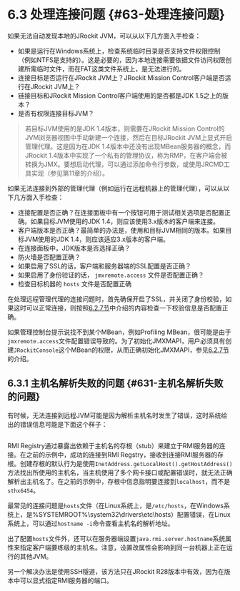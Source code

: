 # 6.3 处理连接问题 {#63-处理连接问题}

如果无法自动发现本地的JRockit JVM，可以从以下几方面入手检查：

* 如果是运行在Windows系统上，检查系统临时目录是否支持文件权限控制（例如NTFS是支持的）。这是必要的，因为本地连接需要依据文件访问权限创建所需临时文件，而在FAT这类文件系统上，是无法进行的。
* 连接目标是否运行在JRockit JVM上？JRockit Mission Control客户端是否运行在JRockit JVM上？
* 链接目标和JRockit Mission Control客户端使用的是否都是JDK 1.5之上的版本？
* 是否有权限连接目标JVM？

> 若目标JVM使用的是JDK 1.4版本，则需要在JRockit Mission Control的JVM浏览器视图中手动新建一个连接，然后在目标JRockit JVM上显式开启管理代理。这是因为在JDK 1.4版本中还没有出现MBean服务器的概念，而JRockit 1.4版本中实现了一个私有的管理协议，称为RMP，在客户端会被转换为JMX。要想启动代理，可以通过添加命令行参数，或使用JRCMD工具实现（参见第11章的介绍）。

如果无法连接到外部的管理代理（例如运行在远程机器上的管理代理），可以从以下几方面入手检查：

* 连接配置是否正确？在连接面板中有一个按钮可用于测试相关选项是否配置正确。如果目标JVM使用的JDK 1.4，则应该使用3.x版本的客户端来连接。
* 客户端版本是否正确？最简单的办法是，使用和目标JVM相同的版本。如果目标JVM使用的JDK 1.4，则应该适应3.x版本的客户端。
* 在连接面板中，JDK版本是否选择正确？
* 防火墙是否配置正确？
* 如果启用了SSL的话，客户端和服务器端的SSL配置是否正确？
* 如果启用了身份验证的话，
  `jmxremote.access`
  文件是否配置正确？
* 检查目标机器的
  `hosts`
  文件是否配置正确

在处理远程管理代理的连接问题时，首先确保开启了SSL，并关闭了身份校验，如果这时可以正常连接，则按照[6.2.7节](./6.2.md#6.2.7)中介绍的内容检查一下校验信息是否配置正确。

如果管理控制台提示说找不到某个MBean，例如Profiling MBean，很可能是由于`jmxremote.access`文件配置错误导致的。为了初始化JMXMAPI，用户必须具有创建`JRockitConsole`这个MBean的权限，从而正确初始化JMXMAPI，参见[6.2.7节](./6.2.md#6.2.7)的介绍。



## 6.3.1 主机名解析失败的问题 {#631-主机名解析失败的问题}

有时候，无法连接到远程JVM可能是因为解析主机名时发生了错误，这时系统给出的错误信息可能是下面这个样子：

```

```

RMI Registry通过暴露出依赖于主机名的存根（stub）来建立于RMI服务器的连接。在之前的示例中，成功的连接到RMI Regstry，接收到连接RMI服务器的存根。创建存根的默认行为是使用`InetAddress.getLocalHost().getHostAddress()`方法找出所使用的主机名，当主机使用了多个网卡接口或配置错误时，就无法正确解析出主机名了。在之前的示例中，存根中信息指明要连接到`localhost`，而不是`sthx6454`。

最常见的连接问题是`hosts`文件（在Linux系统上，是`/etc/hosts`，在Windows系统上，是%SYSTEMROOT%\system32\drivers\etc\hosts）配置错误，在Linux系统上，可以通过`hostname -i`命令查看主机名的解析地址。

出了配置`hosts`文件外，还可以在服务器端设置`java.rmi.server.hostname`系统属性来指定客户端要练级的主机名。注意，设置改属性会影响到同一台机器上正在运行的其他JVM。

另一个解决办法是使用SSH隧道，该方法只在JRockit R28版本中有效，因为在版本中可以显式指定RMI服务器的端口。

